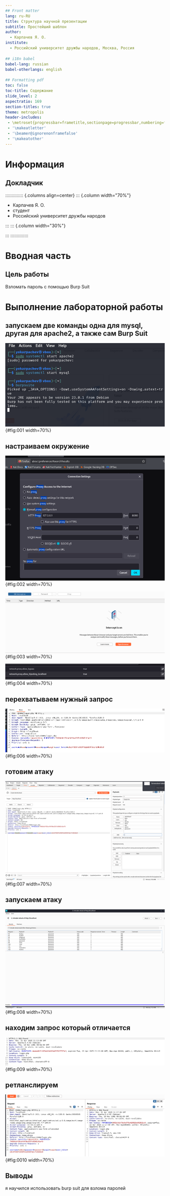 ```yaml
---
## Front matter
lang: ru-RU
title: Структура научной презентации
subtitle: Простейший шаблон
author:
  - Карпачев Я. О.
institute:
  - Российский университет дружбы народов, Москва, Россия

## i18n babel
babel-lang: russian
babel-otherlangs: english

## Formatting pdf
toc: false
toc-title: Содержание
slide_level: 2
aspectratio: 169
section-titles: true
theme: metropolis
header-includes:
 - \metroset{progressbar=frametitle,sectionpage=progressbar,numbering=fraction}
 - '\makeatletter'
 - '\beamer@ignorenonframefalse'
 - '\makeatother'
---
```


# Информация

## Докладчик

:::::::::::::: {.columns align=center}
::: {.column width="70%"}

  * Карпачев Я. О.
  * студент
  * Российский университет дружбы народов

:::
::: {.column width="30%"}

:::
::::::::::::::

# Вводная часть

## Цель работы

Взломать пароль с помощью Burp Suit

# Выполнение лабораторной работы

## запускаем две команды одна для mysql, другая для apache2, а также сам Burp Suit

![Запуск команд](image/1.png){#fig:001 width=70%}

## настраиваем окружение

![рокси для браузера](image/2.png){#fig:002 width=70%}

![перехват в преложении](image/3.png){#fig:003 width=70%}

![возможность перехвата в браузере](image/4.png){#fig:004 width=70%}

## перехватываем нужный запрос

![запрос с неверными данными](image/6.png){#fig:006 width=70%}


## готовим атаку

![гатовим аттаку](image/7.png){#fig:007 width=70%}

## запускаем атаку

![пройденная аттаку](image/8.png){#fig:008 width=70%}

## находим запрос который отличается

![отличный запрос](image/9.png){#fig:009 width=70%}

## ретланслируем

![ретрансляция верного пароля](image/10.png){#fig:0010 width=70%}

## Выводы

я научился использовать burp suit для взлома паролей

